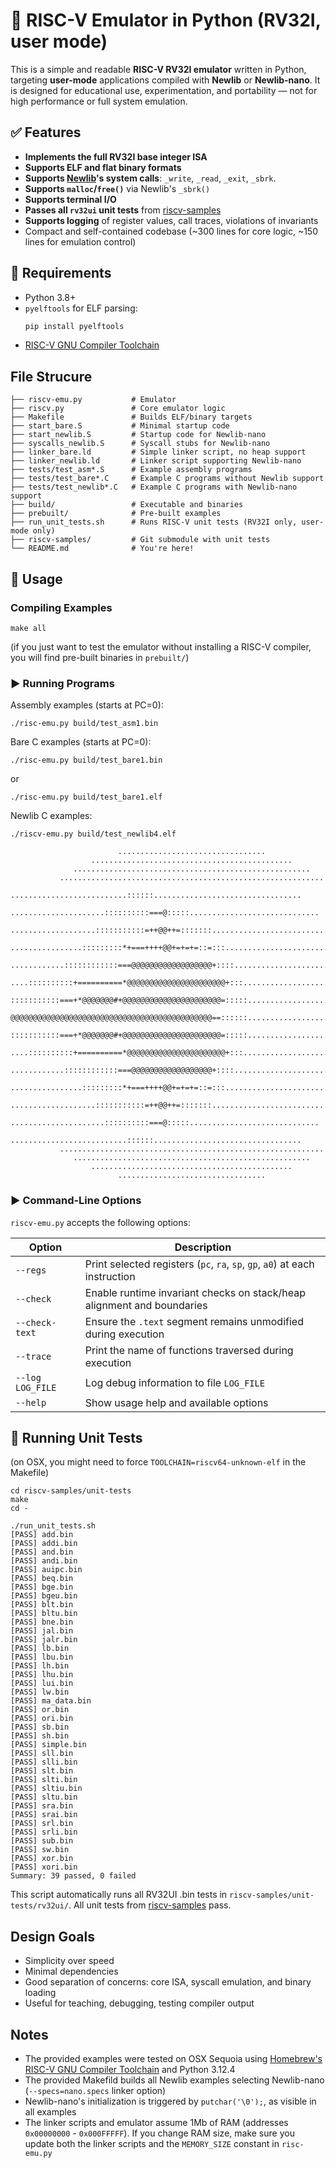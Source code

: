 # 🐍 RISC-V Emulator in Python (RV32I, user mode)

This is a simple and readable **RISC-V RV32I emulator** written in Python, targeting **user-mode** applications compiled with **Newlib** or **Newlib-nano**. It is designed for educational use, experimentation, and portability — not for high performance or full system emulation.

## ✅ Features

- **Implements the full RV32I base integer ISA**
- **Supports ELF and flat binary formats**
- **Supports [Newlib](https://en.wikipedia.org/wiki/Newlib)'s system calls**: `_write`, `_read`, `_exit`, `_sbrk`.
- **Supports `malloc`/`free()`** via Newlib's `_sbrk()`
- **Supports terminal I/O**
- **Passes all `rv32ui` unit tests** from [riscv-samples](https://gitlab.univ-lille.fr/michael.hauspie/riscv-samples/)
- **Supports logging** of register values, call traces, violations of invariants
- Compact and self-contained codebase (~300 lines for core logic, ~150 lines for emulation control)

## 🔧 Requirements

- Python 3.8+
- `pyelftools` for ELF parsing:
  ```bash
  pip install pyelftools
  ```
- [RISC-V GNU Compiler Toolchain](https://github.com/riscv-collab/riscv-gnu-toolchain)


## File Strucure

```
├── riscv-emu.py           # Emulator
├── riscv.py               # Core emulator logic
├── Makefile               # Builds ELF/binary targets
├── start_bare.S           # Minimal startup code
├── start_newlib.S         # Startup code for Newlib-nano
├── syscalls_newlib.S      # Syscall stubs for Newlib-nano
├── linker_bare.ld         # Simple linker script, no heap support
├── linker_newlib.ld       # Linker script supporting Newlib-nano
├── tests/test_asm*.S      # Example assembly programs
├── tests/test_bare*.C     # Example C programs without Newlib support
├── tests/test_newlib*.C   # Example C programs with Newlib-nano support
├── build/                 # Executable and binaries
├── prebuilt/              # Pre-built examples
├── run_unit_tests.sh      # Runs RISC-V unit tests (RV32I only, user-mode only)
├── riscv-samples/         # Git submodule with unit tests
└── README.md              # You're here!
```

## 🚀 Usage

### Compiling Examples

```
make all
```

(if you just want to test the emulator without installing a RISC-V compiler, you will find pre-built binaries in `prebuilt/`)

### ▶️ Running Programs

Assembly examples (starts at PC=0):
```
./risc-emu.py build/test_asm1.bin
```

Bare C examples (starts at PC=0):
```
./risc-emu.py build/test_bare1.bin
```
or
```
./risc-emu.py build/test_bare1.elf
```

Newlib C examples:
```
./riscv-emu.py build/test_newlib4.elf
                                                                                
                        .................................                       
                  .............................................                 
              .....................................................             
           ...........................................................          
        ..........................::::::.................................       
      .....................::::::::::===@:::::.............................     
    ...................:::::::::::=++@@++=:::::::............................   
   ................:::::::::*+===++++@@+=+=+=::=:::...........................  
  ............::::::::::::===@@@@@@@@@@@@@@@@@@+::::........................... 
 ....::::::::::+==========*@@@@@@@@@@@@@@@@@@@@@@+:::...........................
 :::::::::::===+*@@@@@@@#+@@@@@@@@@@@@@@@@@@@@@@=:::::..........................
 @@@@@@@@@@@@@@@@@@@@@@@@@@@@@@@@@@@@@@@@@@@@@==::::::..........................
 :::::::::::===+*@@@@@@@#+@@@@@@@@@@@@@@@@@@@@@@=:::::..........................
 ....::::::::::+==========*@@@@@@@@@@@@@@@@@@@@@@+:::...........................
  ............::::::::::::===@@@@@@@@@@@@@@@@@@+::::........................... 
   ................:::::::::*+===++++@@+=+=+=::=:::...........................  
    ...................:::::::::::=++@@++=:::::::............................   
      .....................::::::::::===@:::::.............................     
        ..........................::::::.................................       
           ...........................................................          
              .....................................................             
                  .............................................                 
                        .................................                       

```

### ▶️ Command-Line Options

`riscv-emu.py` accepts the following options:

| Option             | Description                                                                 |
|--------------------|-----------------------------------------------------------------------------|
| `--regs`           | Print selected registers (`pc`, `ra`, `sp`, `gp`, `a0`) at each instruction |
| `--check`          | Enable runtime invariant checks on stack/heap alignment and boundaries      |
| `--check-text`     | Ensure the `.text` segment remains unmodified during execution              |
| `--trace`          | Print the name of functions traversed during execution                      |
| `--log LOG_FILE`   | Log debug information to file `LOG_FILE`                                    |
| `--help`           | Show usage help and available options                                       |

## 🧪 Running Unit Tests
(on OSX, you might need to force `TOOLCHAIN=riscv64-unknown-elf` in the Makefile)
```
cd riscv-samples/unit-tests
make
cd -
```

```
./run_unit_tests.sh
[PASS] add.bin
[PASS] addi.bin
[PASS] and.bin
[PASS] andi.bin
[PASS] auipc.bin
[PASS] beq.bin
[PASS] bge.bin
[PASS] bgeu.bin
[PASS] blt.bin
[PASS] bltu.bin
[PASS] bne.bin
[PASS] jal.bin
[PASS] jalr.bin
[PASS] lb.bin
[PASS] lbu.bin
[PASS] lh.bin
[PASS] lhu.bin
[PASS] lui.bin
[PASS] lw.bin
[PASS] ma_data.bin
[PASS] or.bin
[PASS] ori.bin
[PASS] sb.bin
[PASS] sh.bin
[PASS] simple.bin
[PASS] sll.bin
[PASS] slli.bin
[PASS] slt.bin
[PASS] slti.bin
[PASS] sltiu.bin
[PASS] sltu.bin
[PASS] sra.bin
[PASS] srai.bin
[PASS] srl.bin
[PASS] srli.bin
[PASS] sub.bin
[PASS] sw.bin
[PASS] xor.bin
[PASS] xori.bin
Summary: 39 passed, 0 failed
```
This script automatically runs all RV32UI .bin tests in `riscv-samples/unit-tests/rv32ui/`.
All unit tests from [riscv-samples](https://gitlab.univ-lille.fr/michael.hauspie/riscv-samples/) pass.

## Design Goals
- Simplicity over speed
- Minimal dependencies
- Good separation of concerns: core ISA, syscall emulation, and binary loading
- Useful for teaching, debugging, testing compiler output

## Notes
- The provided examples were tested on OSX Sequoia using [Homebrew's RISC-V GNU Compiler Toolchain](https://github.com/riscv-software-src/homebrew-riscv) and Python 3.12.4
- The provided Makefild builds all Newlib examples selecting Newlib-nano (`--specs=nano.specs` linker option)
- Newlib-nano's initialization is triggered by `putchar('\0');`, as visible in all examples
- The linker scripts and emulator assume 1Mb of RAM (addresses `0x00000000` - `0x000FFFFF`). If you change RAM size, make sure you update both the linker scripts and the `MEMORY_SIZE` constant in `risc-emu.py`



